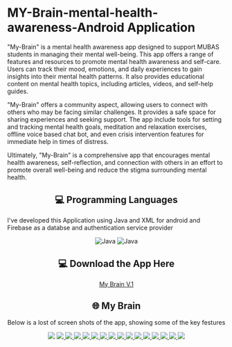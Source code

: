 # MY-Brain-mental-health-awareness-Android Application
"My-Brain" is a mental health awareness app designed to support MUBAS students in managing their mental well-being. This app offers a range of features and resources to promote mental health awareness and self-care. Users can track their mood, emotions, and daily experiences to gain insights into their mental health patterns. It also provides educational content on mental health topics, including articles, videos, and self-help guides.

"My-Brain" offers a community aspect, allowing users to connect with others who may be facing similar challenges. It provides a safe space for sharing experiences and seeking support. The app include tools for setting and tracking mental health goals, meditation and relaxation exercises, offline voice based chat bot, and even crisis intervention features for immediate help in times of distress.

Ultimately, "My-Brain" is a comprehensive app that encourages mental health awareness, self-reflection, and connection with others in an effort to promote overall well-being and reduce the stigma surrounding mental health.
<h2 align="center" class="section-heading">💻 Programming Languages</h2>
    <p> I've developed this Application using Java and XML for android and Firebase as a databse and authentication service provider</p>
<div align="center">
  <img src="https://img.shields.io/badge/Java-007396?style=for-the-badge&logo=java&logoColor=white" alt="Java" />
  <img src="https://img.shields.io/badge/Android-007396?style=for-the-badge&logo=Android&logoColor=white" alt="Java" />
   
</div>
<h2 align="center" class="section-heading">💻 Download the App Here</h2>
<div align="center">
</a>
  <a href=" https://appho.st/d/QAaoC2Zr">
      <P>My Brain V.1</P>
  </a>
</div>
    
<div align="center">
<h2 align="center" class="section-heading">🌐 My Brain</h2>
<p> Below is a lost of screen shots of the app, showing some of the key festures </p>
<div align="center">
    <img src="Screeshots/home5.png"/>
  <a href="#">
    <img src="Screeshots/login.png"/>
  </a>
  <a href="#">
    <img src="Screeshots/onbaordign.png"/>
  </a>
  <a href="#">
    <img src="Screeshots/onboarding2.png"/>
  </a>
    <a href="#">
    <img src="Screeshots/onboarding3.png"/>
  </a>
  <a href="#">
    <img src="Screeshots/home1.png"/>
  </a>
  <a href="#">
    <img src="Screeshots/home2.png"/>
  </a>
<a href="#">
    <img src="Screeshots/home3.png"/>
  </a>
<a href="#">
    <img src="Screeshots/home4.png"/>
  </a>
<a href="#">
    <img src="Screeshots/counsilors page.png"/>
  </a>
 <a href="#">
    <img src="Screeshots/chat.png"/>
  </a>
<a href="#">
    <img src="Screeshots/Community chat.png"/>
  </a>
 <a href="#">
    <img src="Screeshots/games1.png"/>
  </a>
 <a href="#">
    <img src="Screeshots/games11.png"/>
  </a>
 <a href="#">
    <img src="Screeshots/mood1.png"/>
  </a>
 <a href="#">
    <img src="Screeshots/mood2.png"/>
  </a>
</div>

